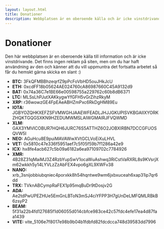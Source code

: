 ```yaml
---
layout: layout.html
title: Donationer
description: Webbplatsen är en oberoende källa och är icke vinstdrivande. Den som finner webbplatsen till nytta får hemskt gärna skänka en slant för dess fortsatta utveckling.
---
```


# Donationer

Den här webbplatsen är en oberoende källa till information och är icke vinstdrivande. Det finns ingen reklam på siten, men om du har haft användning av den och känner att du vill uppmuntra det fortsatta arbetet så får du hemskt gärna skicka en slant :)

-   **BTC:** 3FkQFMBBhzeqrfZ9pPcFoVbHD5ouJHkJcU
-   **ETH:** 0xcdFF18b05624AE024760cA86987660C45A9132d9
-   **BAT:** 0x74a36C7e1BE66e00598755a229762c60b8dB6371
-   **LTC:** MLSsLhPJutXAKkygwYfGFH5vGrZihzRkyM
-   **XRP:** r36wowzGE4FpEAeABHZmPxc6RkDgHM89Eu
-   **IOTA:** JGBYOZQHKXEFZSFVMWGHJAAEWFEADLJHJJGKUPISVKBGAIIXYORKZHQKTGQGSXKN9HZEDUMWMSLAIWGMAIRJFVQWMD
-   **XLM:** GAX3YMVICOBUR7HQH6JURC76S5ATTHZ6O2JOBXIRBN7DCCGFUOSQVW5I
-   **NEO:** AGuHcu8E9puiMAVAWwXVtGCLVoEiXuLHVL
-   **VET:** 0x5810c47e336f5951aef7c5f05f59b7f1286a42e9
-   **ICX:** hx8fe4acb627c5b09a6182a6ea97109702c7784926
-   **XMR:** 4B28Z31qMaiMJ3Z4RzbYupSwV1ocaWuAshwq3RiCstVaRXRL8s9KVsrjXm62wkkh5y14LYVLzZzAbFEX4vpo6gXL9XWFv38
-   **NANO:** xrb_3snijobbiubqniec4porxkk8h54hqntwe9wm6jxbxuceah6xap31ip7qr6dd
-   **TRX:** TVknABCympRaFEX1p95mqBuDr9tDosjv2G
-   **ADA:** Ae2tdPwUPEZHUe5EmGnLBToN3mSJ4ciYFPP3H7gUnDeLMFQMLRBkB6zsyP2
-   **BEAM:** 5f31a22b4fd127685f1d06055d014cbfce983ce42c57fdc4efe17ea4d87faa1439
-   **VITE:** vite_5106e7f8017e98b9b04b1fdbfd82fdcdcca748d39583dd7996
